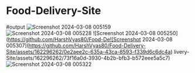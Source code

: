 # Food-Delivery-Site

#output
![Screenshot 2024-03-08 005159](https://github.com/HarshVyas80/Food-Delivery-Site/assets/162296262/601cbd87-30a0-4f7f-a110-5ae9428977f5)
![Screenshot 2024-03-08 005228](https://github.com/HarshVyas80/Food-Delivery-Site/assets/162296262/b1a6bb4d-27e8-42a9-b7f4-aed2a626722a)
![Screenshot 2024-03-08 005250](https://github.com/HarshVyas80/Food-De![Screenshot 2024-03-08 005307](https://github.com/HarshVyas80/Food-Delivery-Site/assets/162296262/0e2aee2c-635a-43ca-8593-f339d6c6dc4a)
livery-Site/assets/162296262/73f16a0d-3930-4b2b-bfb3-b572eee5a5c7)
![Screenshot 2024-03-08 005322](https://github.com/HarshVyas80/Food-Delivery-Site/assets/162296262/e7856b5d-b430-45fe-ac63-c6d5a7c9153f)


